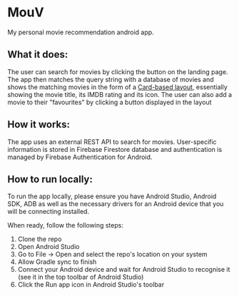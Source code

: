 # MouV
My personal movie recommendation android app. 

## What it does:

The user can search for movies by clicking the button on the landing page. The app then matches the query string with a database of movies and shows the matching movies in the form of a [Card-based layout](https://developer.android.com/guide/topics/ui/layout/cardview), essentially showing the movie title, its IMDB rating and its icon. The user can also add a movie to their "favourites" by clicking a button displayed in the layout

## How it works:

The app uses an external REST API to search for movies. User-specific information is stored in Firebase Firestore database and authentication is managed by Firebase Authentication for Android.

## How to run locally:

To run the app locally, please ensure you have Android Studio, Android SDK, ADB as well as the necessary drivers for an Android device that you will be connecting installed. 

When ready, follow the following steps:

1. Clone the repo 
2. Open Android Studio
3. Go to File -> Open and select the repo's location on your system
4. Allow Gradle sync to finish
5. Connect your Android device and wait for Android Studio to recognise it (see it in the top toolbar of Android Studio)
6. Click the Run app icon in Android Studio's toolbar
